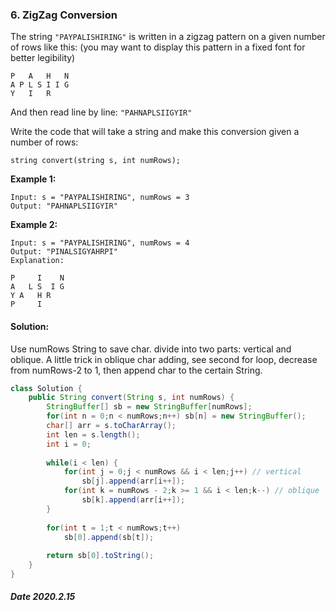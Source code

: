### 6. ZigZag Conversion

The string `"PAYPALISHIRING"` is written in a zigzag pattern on a given number of rows like this: (you may want to display this pattern in a fixed font for better legibility)

```
P   A   H   N
A P L S I I G
Y   I   R
```

And then read line by line: `"PAHNAPLSIIGYIR"`

Write the code that will take a string and make this conversion given a number of rows:

```
string convert(string s, int numRows);
```

**Example 1:**

```
Input: s = "PAYPALISHIRING", numRows = 3
Output: "PAHNAPLSIIGYIR"
```

**Example 2:**

```
Input: s = "PAYPALISHIRING", numRows = 4
Output: "PINALSIGYAHRPI"
Explanation:

P     I    N
A   L S  I G
Y A   H R
P     I
```

#### Solution:

Use numRows String to save char. divide into two parts: vertical and oblique. A little trick in oblique char adding, see second for loop, decrease from numRows-2 to 1, then append char to the certain String.

```java
class Solution {
    public String convert(String s, int numRows) {
        StringBuffer[] sb = new StringBuffer[numRows];
        for(int n = 0;n < numRows;n++) sb[n] = new StringBuffer();
        char[] arr = s.toCharArray();
        int len = s.length();
        int i = 0;
        
        while(i < len) {
            for(int j = 0;j < numRows && i < len;j++) // vertical
                sb[j].append(arr[i++]);
            for(int k = numRows - 2;k >= 1 && i < len;k--) // oblique
                sb[k].append(arr[i++]);
        }
        
        for(int t = 1;t < numRows;t++)
            sb[0].append(sb[t]);
        
        return sb[0].toString();
    }
}
```

##### Date 2020.2.15